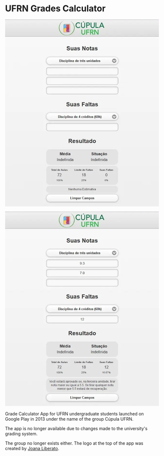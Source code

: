 # UFRN Grades Calculator

[![UFRN Grades Calculator](ufrn-grades-calculator-1.webp)](ufrn-grades-calculator-1.webp)

[![UFRN Grades Calculator](ufrn-grades-calculator-2.webp)](ufrn-grades-calculator-2.webp)

Grade Calculator App for UFRN undergraduate students launched on Google Play in 2013 under the name of the group Cúpula UFRN.

The app is no longer available due to changes made to the university's grading system.

The group no longer exists either. The logo at the top of the app was created by [Joana Liberato](https://www.behance.net/joanaliberato).
